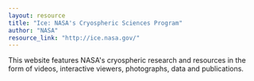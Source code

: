 ```yaml
---
layout: resource
title: "Ice: NASA's Cryospheric Sciences Program"
author: "NASA"
resource_link: "http://ice.nasa.gov/"
---
```


This website features NASA's cryospheric research and resources in the form of videos, interactive viewers, photographs, data and publications.
